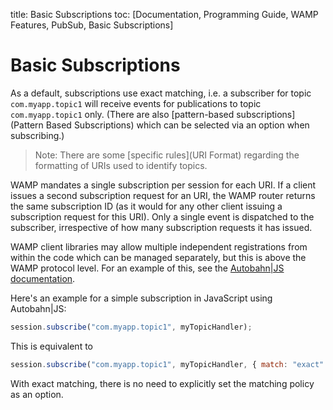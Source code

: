 title: Basic Subscriptions
toc: [Documentation, Programming Guide, WAMP Features, PubSub, Basic Subscriptions]

# Basic Subscriptions

As a default, subscriptions use exact matching, i.e. a subscriber for topic `com.myapp.topic1` will receive events for publications to topic `com.myapp.topic1` only. (There are also [pattern-based subscriptions](Pattern Based Subscriptions) which can be selected via an option when subscribing.)

> Note: There are some [specific rules](URI Format) regarding the formatting of URIs used to identify topics.

WAMP mandates a single subscription per session for each URI. If a client issues a second subscription request for an URI, the WAMP router returns the same subscription ID (as it would for any other client issuing a subscription request for this URI). Only a single event is dispatched to the subscriber, irrespective of how many subscription requests it has issued.

WAMP client libraries may allow multiple independent registrations from within the code which can be managed separately, but this is above the WAMP protocol level. For an example of this, see the [Autobahn|JS documentation](http://autobahn.ws/js/reference.html).

Here's an example for a simple subscription in JavaScript using Autobahn|JS:

```javascript
session.subscribe("com.myapp.topic1", myTopicHandler);
```

This is equivalent to 

```javascript
session.subscribe("com.myapp.topic1", myTopicHandler, { match: "exact" });
```

With exact matching, there is no need to explicitly set the matching policy as an option.
